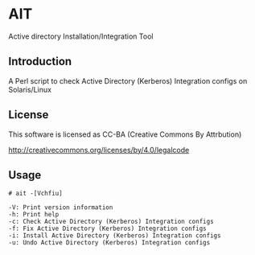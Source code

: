 AIT
===

Active directory Installation/Integration Tool

Introduction
------------

A Perl script to check Active Directory (Kerberos) Integration configs on Solaris/Linux

License
-------

This software is licensed as CC-BA (Creative Commons By Attrbution)

http://creativecommons.org/licenses/by/4.0/legalcode

Usage
-----

```
# ait -[Vchfiu]

-V: Print version information
-h: Print help
-c: Check Active Directory (Kerberos) Integration configs
-f: Fix Active Directory (Kerberos) Integration configs
-i: Install Active Directory (Kerberos) Integration configs
-u: Undo Active Directory (Kerberos) Integration configs
```

